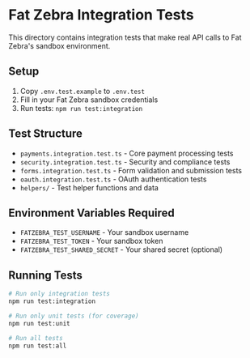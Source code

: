# Fat Zebra Integration Tests

This directory contains integration tests that make real API calls to Fat Zebra's sandbox environment.

## Setup

1. Copy `.env.test.example` to `.env.test`
2. Fill in your Fat Zebra sandbox credentials
3. Run tests: `npm run test:integration`

## Test Structure

- `payments.integration.test.ts` - Core payment processing tests
- `security.integration.test.ts` - Security and compliance tests  
- `forms.integration.test.ts` - Form validation and submission tests
- `oauth.integration.test.ts` - OAuth authentication tests
- `helpers/` - Test helper functions and data

## Environment Variables Required

- `FATZEBRA_TEST_USERNAME` - Your sandbox username
- `FATZEBRA_TEST_TOKEN` - Your sandbox token
- `FATZEBRA_TEST_SHARED_SECRET` - Your shared secret (optional)

## Running Tests

```bash
# Run only integration tests
npm run test:integration

# Run only unit tests (for coverage)
npm run test:unit

# Run all tests
npm run test:all
```
